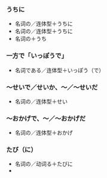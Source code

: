 ### うちに

- 名词の／连体型＋うちに
- 名词の／连体型＋うちに
- 名词の＋うち


### 一方で「いっぽうで」

- 名词である／连体型＋いっぽう（で）


### ～せいで／せいか、～／～せいだ

- 名词の／连体型＋せい


### ～おかげで、～／～おかげだ

- 名词の／连体型＋おかげ


### たび（に）

- 名词の／动词る＋たびに
- 
